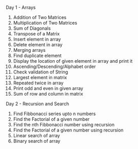 Day 1 - Arrays
1. Addition of Two Matrices
2. Multiplication of Two Matrices
3. Sum of Diagonals
4. Transpose of a Matrix
5. Insert element in array
6. Delete element in array
7. Merging arrays
8. Find duplicate element
9. Display the location of given element in array and print it
10. Ascending/Descending/Alphabet order
11. Check validation of String
12. Largest element in matrix
13. Repeated twice in array
14. Print odd and even in given array
15. Sum of row and column in matrix

Day 2 - Recursion and Search
1. Find Fibbonacci series upto n numbers
2. Find the Factorial of a given number
3. Find the nth Fibbonacci number using recursion
4. Find the Factorial of a given number using recursion
5. Linear search of array
6. Binary search of array
